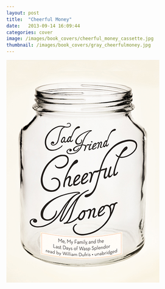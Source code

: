 ```yaml
---
layout: post
title:  "Cheerful Money"
date:   2013-09-14 16:09:44
categories: cover
image: /images/book_covers/cheerful_money_cassette.jpg 
thumbnail: /images/book_covers/gray_cheerfulmoney.jpg
---
```

![Cheerful Money][image]

[image]: /images/book_covers/cheerful_money_cassette.jpg "Cheerful Money"

